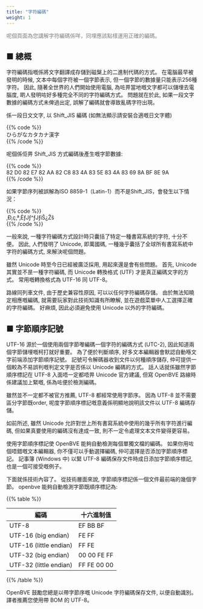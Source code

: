 ```yaml
---
title: "字符編碼"
weight: 1
---
```


<font color="Gray">呢個頁面為您講解字符編碼係咩，同埋應該點樣運用正確的編碼。</font>

■ 總概
------

字符編碼指嘅係將文字翻譯成存儲到磁槃上的二進制代碼的方式。 在電腦最早被發明的時候, 文本中每個字符被一個字節表示, 但一個字節的數據量只能表示256種字符。 因此, 隨著全世界的人們開始使用電腦, 為咗畀當地嘅文字都可以儲埋去電腦度, 啲人發明咗好多種完全不同的字符編碼方式。 問題就在於此, 如果一段文字數據的編碼方式未俾過出定, 誤解了編碼就會導致亂碼字符出現。

係一段日文文字, 以 Shift_JIS 編碼 (如無法顯示請安裝合適嘅日文字體)

{{% code %}}  
ひらがなカタカナ漢字  
{{% /code %}}

呢個係佢畀 Shift_JIS 方式編碼後產生嘅字節數據:

{{% code %}}  
82 D0 82 E7 82 AA 82 C8 83 4A 83 5E 83 4A 83 69 8A BF 8E 9A  
{{% /code %}}

如果字節序列被誤解為ISO 8859-1（Latin-1）而不是Shift_JIS，會發生以下情況：

{{% code %}}  
‚Ð‚ç‚ª‚ÈƒJƒ^ƒJƒiŠ¿Žš  
{{% /code %}}

一般來說, 一種字符編碼方式設計時只囊括了特定一種書寫系統的字符, 十分不便。 因此, 人們發明了 Unicode, 即萬國碼, 一種幾乎囊括了全球所有書寫系統中字符的編碼方式, 來解決呢個問題。

雖然 Unicode 時至今日已經被廣泛採用, 用起來還是會有些問題。 首先, Unicode 其實並不昰一種字符編碼, 而 Unicode 轉換格式 (UTF) 才是真正編碼文字的方式。 常用嘅轉換格式為 UTF-16 同 UTF-8。

路線同列車文件, 由于歷史兼容性原因, 可以以任何字符編碼存儲。 由於無法知曉定相應嘅編碼, 就需要玩家對此技術知識有所瞭解, 並在遊戲菜單中人工選擇正確的字符編碼。 好麻煩, 因此必須避免使用 Unicode 以外的字符編碼。

## ■ 字節順序記號

UTF-16 源於一個使用兩個字節嚟編碼一個字符的編碼方式 (UTC-2), 因此知道兩個字節儲埋嘅柯打就好重要。 為了便於判斷順序, 好多文本編輯器會默認自動喺文字前端添加字節順序記號。 記號可令解碼器收到文件以何種順序儲存, 仲可提供一個較為不易誤判嘅判定文字是否係以 Unicode 編碼的方式。 話人话就係雖然字節順序標記在 UTF-8 入面唔一定都唔畀 Unicode 官方建議, 但寫 OpenBVE 路線時係建議加上緊嘅, 係為咗便於檢測編碼。

雖然並不一定都不被官方推薦, UTF-8 都經常使用字節序。 因為 UTF-8 並不需要區分字節既order, 呢度字節順序標記嘅意義係明顯地說明該文件以 UTF-8 編碼存儲。

如前所述, 雖然 Unicode 允許對世上所有書寫系統中使用的幾乎所有字符進行編碼, 但如果真要使用的編碼沒有達成一致, 則不一定令處理文本文件變得更容易。

使用字節順序標記使 OpenBVE 能夠自動檢測每個單獨文檔的編碼。 如果你用咗個唔錯嘅文本編輯器, 你不僅可以手動選擇編碼, 仲可選擇是否添加字節順序標記。 記事簿 (Windows 中) 以緊 UTF-8 編碼保存文件時成日添加字節順序標記, 也是一個可接受嘅例子。

下面就係技術內容了。 從技術層面來說, 字節順序標記係一個文件最前端的幾個字節。 openbve 能夠自動檢測字節既順序標記為:

{{% table %}}

| 編碼               | 十六進制值 |
| ---------------------- | -------------------------- |
| UTF-8                  | EF BB BF                   |
| UTF-16 (big endian)    | FE FF                      |
| UTF-16 (little endian) | FF FE                      |
| UTF-32 (big endian)    | 00 00 FE FF                |
| UTF-32 (little endian) | FF FE 00 00                |

{{% /table %}}

OpenBVE 鼓勵您總是以帶字節序嘅 Unicode 字符編碼保存文件, 以便自動識別。 譯者推薦您使用帶 BOM 的 UTF-8。